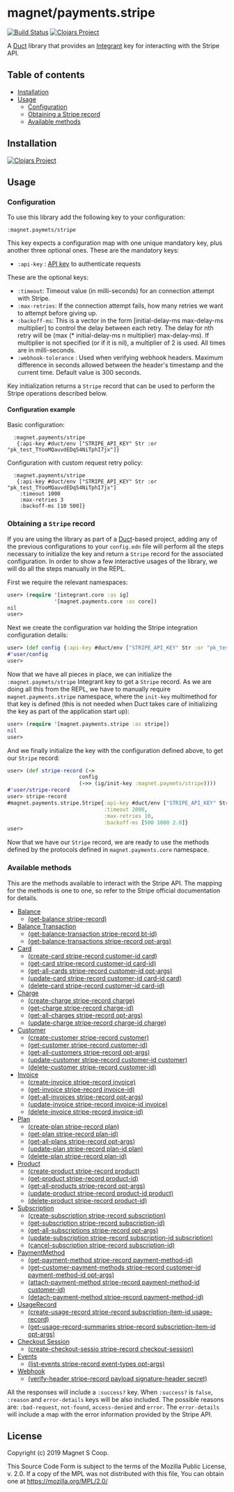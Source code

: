 # magnet/payments.stripe
[![Build Status](https://api.travis-ci.com/magnetcoop/payments.stripe.svg?branch=master)](https://travis-ci.com/magnetcoop/payments.stripe)
[![Clojars Project](https://img.shields.io/clojars/v/magnet/payments.stripe.svg)](https://clojars.org/magnet/payments.stripe)

A [Duct](https://github.com/duct-framework/duct) library that provides an [Integrant](https://github.com/weavejester/integrant) key for interacting with the Stripe API.

## Table of contents
* [Installation](#installation)
* [Usage](#usage)
  * [Configuration](#configuration)
  * [Obtaining a Stripe record](#obtaining-a-stripe-record)
  * [Available methods](#available-methods)

## Installation

[![Clojars Project](https://clojars.org/magnet/payments.stripe/latest-version.svg)](https://clojars.org/magnet/payments.stripe)

## Usage

### Configuration
To use this library add the following key to your configuration:

`:magnet.paymets/stripe`

This key expects a configuration map with one unique mandatory key, plus another three optional ones.
These are the mandatory keys:

* `:api-key` : [API key](https://stripe.com/docs/keys) to authenticate requests

These are the optional keys:
* `:timeout`: Timeout value (in milli-seconds) for an connection attempt with Stripe.
* `:max-retries`: If the connection attempt fails, how many retries we want to attempt before giving up.
* `:backoff-ms`: This is a vector in the form [initial-delay-ms max-delay-ms multiplier] to control the delay between each retry. The delay for nth retry will be (max (* initial-delay-ms n multiplier) max-delay-ms). If multiplier is not specified (or if it is nil), a multiplier of 2 is used. All times are in milli-seconds.
* `:webhook-tolerance` : Used when verifying webhook headers. Maximum difference in seconds allowed between the header's timestamp and the current time. Default value is 300 seconds.

Key initialization returns a `Stripe` record that can be used to perform the Stripe operations described below.

#### Configuration example
Basic configuration:
```edn
  :magnet.payments/stripe
   {:api-key #duct/env ["STRIPE_API_KEY" Str :or "pk_test_TYooMQauvdEDq54NiTphI7jx"]}
```

Configuration with custom request retry policy:
```edn
  :magnet.payments/stripe
   {:api-key #duct/env ["STRIPE_API_KEY" Str :or "pk_test_TYooMQauvdEDq54NiTphI7jx"]
    :timeout 1000
    :max-retries 3
    :backoff-ms [10 500]}
```

### Obtaining a `Stripe` record

If you are using the library as part of a [Duct](https://github.com/duct-framework/duct)-based project, adding any of the previous configurations to your `config.edn` file will perform all the steps necessary to initialize the key and return a `Stripe` record for the associated configuration. In order to show a few interactive usages of the library, we will do all the steps manually in the REPL.

First we require the relevant namespaces:

```clj
user> (require '[integrant.core :as ig]
               '[magnet.payments.core :as core])
nil
user>
```

Next we create the configuration var holding the Stripe integration configuration details:

```clj
user> (def config {:api-key #duct/env ["STRIPE_API_KEY" Str :or "pk_test_TYooMQauvdEDq54NiTphI7jx"]})
#'user/config
user>
```

Now that we have all pieces in place, we can initialize the `:magnet.paymets/stripe` Integrant key to get a `Stripe` record. As we are doing all this from the REPL, we have to manually require `magnet.payments.stripe` namespace, where the `init-key` multimethod for that key is defined (this is not needed when Duct takes care of initializing the key as part of the application start up):

``` clj
user> (require '[magnet.payments.stripe :as stripe])
nil
user>
```

And we finally initialize the key with the configuration defined above, to get our `Stripe` record:

``` clj
user> (def stripe-record (->
                       config
                       (->> (ig/init-key :magnet.paymets/stripe))))
#'user/stripe-record
user> stripe-record
#magnet.payments.stripe.Stripe{:api-key #duct/env ["STRIPE_API_KEY" Str :or "pk_test_TYooMQauvdEDq54NiTphI7jx"]
                               :timeout 2000,
                               :max-retries 10,
                               :backoff-ms [500 1000 2.0]}
user>
```
Now that we have our `Stripe` record, we are ready to use the methods defined by the protocols defined in `magnet.payments.core` namespace.

### Available methods

This are the methods available to interact with the Stripe API. The mapping for the methods is one to one, so refer to the Stripe  official documentation for details.

  * [Balance](https://stripe.com/docs/api/balance)
    * [(get-balance stripe-record)](https://stripe.com/docs/api/balance/balance_retrieve)
  * [Balance Transaction](https://stripe.com/docs/api/balance_transactions)
    * [(get-balance-transaction stripe-record bt-id)](https://stripe.com/docs/api/balance_transactions/retrieve)
    * [(get-balance-transactions stripe-record opt-args)](https://stripe.com/docs/api/balance_transactions/list)
  * [Card](https://stripe.com/docs/api/cards)
    * [(create-card stripe-record customer-id card)](https://stripe.com/docs/api/cards/create)
    * [(get-card stripe-record customer-id card-id)](https://stripe.com/docs/api/cards/retrieve)
    * [(get-all-cards stripe-record customer-id opt-args)](https://stripe.com/docs/api/cards/list)
    * [(update-card stripe-record customer-id card-id card)](https://stripe.com/docs/api/cards/update)
    * [(delete-card stripe-record customer-id card-id)](https://stripe.com/docs/api/cards/delete)
  * [Charge](https://stripe.com/docs/api/charges)
    * [(create-charge stripe-record charge)](https://stripe.com/docs/api/charges/create)
    * [(get-charge stripe-record charge-id)](https://stripe.com/docs/api/charges/retrieve)
    * [(get-all-charges stripe-record opt-args)](https://stripe.com/docs/api/charges/list)
    * [(update-charge stripe-record charge-id charge)](https://stripe.com/docs/api/charges/update)
  * [Customer](https://stripe.com/docs/api/customers)
    * [(create-customer stripe-record customer)](https://stripe.com/docs/api/customers/create)
    * [(get-customer stripe-record customer-id)](https://stripe.com/docs/api/customers/retrieve)
    * [(get-all-customers stripe-record opt-args)](https://stripe.com/docs/api/customers/list)
    * [(update-customer stripe-record customer-id customer)](https://stripe.com/docs/api/customers/update)
    * [(delete-customer stripe-record customer-id)](https://stripe.com/docs/api/customers/delete)
  * [Invoice](https://stripe.com/docs/api/invoices)
    * [(create-invoice stripe-record invoice)](https://stripe.com/docs/api/invoices/create)
    * [(get-invoice stripe-record invoice-id)](https://stripe.com/docs/api/invoices/retrieve)
    * [(get-all-invoices stripe-record opt-args)](https://stripe.com/docs/api/invoices/list)
    * [(update-invoice stripe-record invoice-id invoice)](https://stripe.com/docs/api/invoices/update)
    * [(delete-invoice stripe-record invoice-id)](https://stripe.com/docs/api/invoices/delete)
  * [Plan](https://stripe.com/docs/api/plans)
    * [(create-plan stripe-record plan)](https://stripe.com/docs/api/plans/create)
    * [(get-plan stripe-record plan-id)](https://stripe.com/docs/api/plans/retrieve)
    * [(get-all-plans stripe-record opt-args)](https://stripe.com/docs/api/plans/list)
    * [(update-plan stripe-record plan-id plan)](https://stripe.com/docs/api/plans/update)
    * [(delete-plan stripe-record plan-id)](https://stripe.com/docs/api/plans/delete)
  * [Product](https://stripe.com/docs/api/products)
    * [(create-product stripe-record product)](https://stripe.com/docs/api/products/create)
    * [(get-product stripe-record product-id)](https://stripe.com/docs/api/products/retrieve)
    * [(get-all-products stripe-record opt-args)](https://stripe.com/docs/api/products/list)
    * [(update-product stripe-record product-id product)](https://stripe.com/docs/api/products/update)
    * [(delete-product stripe-record product-id)](https://stripe.com/docs/api/products/delete)
  * [Subscription](https://stripe.com/docs/api/subscriptions)
    * [(create-subscription stripe-record subscription)](https://stripe.com/docs/api/subscriptions/create)
    * [(get-subscription stripe-record subscription-id)](https://stripe.com/docs/api/subscriptions/retrieve)
    * [(get-all-subscriptions stripe-record opt-args)](https://stripe.com/docs/api/subscriptions/list)
    * [(update-subscription stripe-record subscription-id subscription)](https://stripe.com/docs/api/subscriptions/update)
    * [(cancel-subscription stripe-record subscription-id)](https://stripe.com/docs/api/subscriptions/cancel)
  * [PaymentMethod](https://stripe.com/docs/api/payment_methods)
    * [(get-payment-method stripe-record payment-method-id)](https://stripe.com/docs/api/payment_methods/retrieve)
    * [(get-customer-payment-methods stripe-record customer-id payment-method-id opt-args)](https://stripe.com/docs/api/payment_methods/list)
    * [(attach-payment-method stripe-record payment-method-id customer-id)](https://stripe.com/docs/api/payment_methods/attach)
    * [(detach-payment-method stripe-record payment-method-id)](https://stripe.com/docs/api/payment_methods/detach)
  * [UsageRecord](https://stripe.com/docs/api/usage_records)
    * [(create-usage-record stripe-record subscription-item-id usage-record)](https://stripe.com/docs/api/usage_records/create)
    * [(get-usage-record-summaries stripe-record subscription-item-id opt-args)](https://stripe.com/docs/api/usage_records/subscription_item_summary_list)
  * [Checkout Session](https://stripe.com/docs/api/checkout/sessions)
    * [(create-checkout-sessio stripe-record checkout-session)](https://stripe.com/docs/api/checkout/sessions/create)
  * [Events](https://stripe.com/docs/api/events)
    * [(list-events stripe-record event-types opt-args)](https://stripe.com/docs/api/events/list)
  * [Webhook](https://stripe.com/docs/api/webhooks)
    * [(verify-header stripe-record payload signature-header secret)](https://stripe.dev/stripe-java/com/stripe/net/Webhook.Signature.html)

All the responses will include a `:success?` key. When `:success?` is `false`, `:reason` and `error-details` keys will be also included. The possible reasons are: `:bad-request`, `not-found`, `access-denied` and `error`. The `error-details` will include a map with the error information provided by the Stripe API.

## License

Copyright (c) 2019 Magnet S Coop.

This Source Code Form is subject to the terms of the Mozilla Public License,
v. 2.0. If a copy of the MPL was not distributed with this file, You can obtain
one at https://mozilla.org/MPL/2.0/

